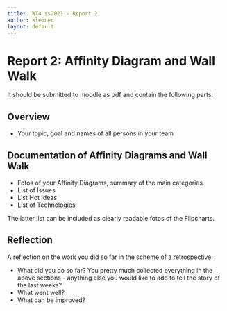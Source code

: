 ```yaml
---
title:  WT4 ss2021 - Report 2
author: kleinen
layout: default
---
```



# Report 2: Affinity Diagram and Wall Walk


It should be submitted to moodle as pdf and contain the following parts:

## Overview
- Your topic, goal and names of all persons in your team

## Documentation of Affinity Diagrams and Wall Walk

- Fotos of your Affinity Diagrams, summary of the main categories.
- List of Issues
- List Hot Ideas
- List of Technologies

The latter list can be included as clearly readable fotos of the Flipcharts.

## Reflection

A reflection on the work you did so far in the scheme of a retrospective:

- What did you do so far? You pretty much collected everything in the above sections - anything else you would like to add to tell the story of the last weeks?
- What went well?
- What can be improved?
